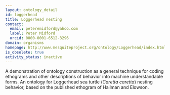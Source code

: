 ```yaml
---
layout: ontology_detail
id: loggerhead
title: Loggerhead nesting
contact:
  email: peteremidford@yahoo.com
  label: Peter Midford
  orcid: 0000-0001-6512-3296
domain: organisms
homepage: http://www.mesquiteproject.org/ontology/Loggerhead/index.html
is_obsolete: true
activity_status: inactive
---
```


A demonstration of ontology construction as a general technique for coding ethograms and other descriptions of behavior into machine understandable forms. An ontology for Loggerhead sea turtle (<i>Caretta caretta</i>) nesting behavior, based on the published ethogram of Hailman and Elowson.
